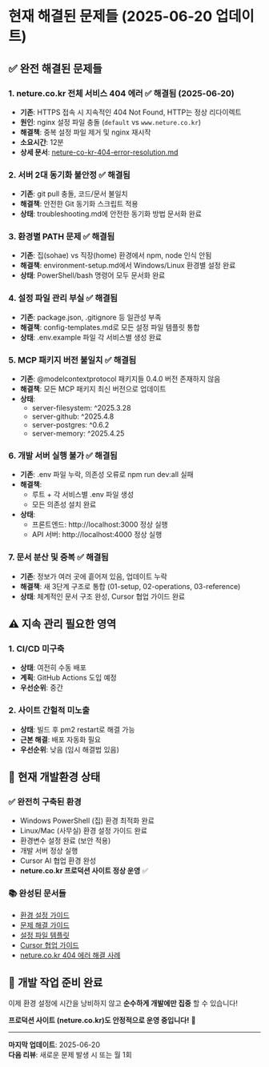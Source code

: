 # 현재 해결된 문제들 (2025-06-20 업데이트)

## ✅ **완전 해결된 문제들**

### 1. neture.co.kr 전체 서비스 404 에러 ✅ **해결됨** (2025-06-20)
- **기존**: HTTPS 접속 시 지속적인 404 Not Found, HTTP는 정상 리다이렉트
- **원인**: nginx 설정 파일 충돌 (`default` vs `www.neture.co.kr`)
- **해결책**: 중복 설정 파일 제거 및 nginx 재시작
- **소요시간**: 12분
- **상세 문서**: [neture-co-kr-404-error-resolution.md](neture-co-kr-404-error-resolution.md)

### 2. 서버 2대 동기화 불안정 ✅ **해결됨**
- **기존**: git pull 충돌, 코드/문서 불일치
- **해결책**: 안전한 Git 동기화 스크립트 적용
- **상태**: troubleshooting.md에 안전한 동기화 방법 문서화 완료

### 3. 환경별 PATH 문제 ✅ **해결됨**
- **기존**: 집(sohae) vs 직장(home) 환경에서 npm, node 인식 안됨
- **해결책**: environment-setup.md에서 Windows/Linux 환경별 설정 완료
- **상태**: PowerShell/bash 명령어 모두 문서화 완료

### 4. 설정 파일 관리 부실 ✅ **해결됨**
- **기존**: package.json, .gitignore 등 일관성 부족
- **해결책**: config-templates.md로 모든 설정 파일 템플릿 통합
- **상태**: .env.example 파일 각 서비스별 생성 완료

### 5. MCP 패키지 버전 불일치 ✅ **해결됨**
- **기존**: @modelcontextprotocol 패키지들 0.4.0 버전 존재하지 않음
- **해결책**: 모든 MCP 패키지 최신 버전으로 업데이트
- **상태**: 
  - server-filesystem: ^2025.3.28
  - server-github: ^2025.4.8
  - server-postgres: ^0.6.2
  - server-memory: ^2025.4.25

### 6. 개발 서버 실행 불가 ✅ **해결됨**
- **기존**: .env 파일 누락, 의존성 오류로 npm run dev:all 실패
- **해결책**: 
  - 루트 + 각 서비스별 .env 파일 생성
  - 모든 의존성 설치 완료
- **상태**: 
  - 프론트엔드: http://localhost:3000 정상 실행
  - API 서버: http://localhost:4000 정상 실행

### 7. 문서 분산 및 중복 ✅ **해결됨**
- **기존**: 정보가 여러 곳에 흩어져 있음, 업데이트 누락
- **해결책**: 새 3단계 구조로 통합 (01-setup, 02-operations, 03-reference)
- **상태**: 체계적인 문서 구조 완성, Cursor 협업 가이드 완료

## ⚠️ **지속 관리 필요한 영역**

### 1. CI/CD 미구축
- **상태**: 여전히 수동 배포
- **계획**: GitHub Actions 도입 예정
- **우선순위**: 중간

### 2. 사이트 간헐적 미노출
- **상태**: 빌드 후 pm2 restart로 해결 가능
- **근본 해결**: 배포 자동화 필요
- **우선순위**: 낮음 (임시 해결법 있음)

## 🎯 **현재 개발환경 상태**

### ✅ **완전히 구축된 환경**
- Windows PowerShell (집) 환경 최적화 완료
- Linux/Mac (사무실) 환경 설정 가이드 완료
- 환경변수 설정 완료 (보안 적용)
- 개발 서버 정상 실행
- Cursor AI 협업 환경 완성
- **neture.co.kr 프로덕션 사이트 정상 운영** ✅

### 📚 **완성된 문서들**
- [환경 설정 가이드](../01-setup/environment-setup.md)
- [문제 해결 가이드](troubleshooting.md)
- [설정 파일 템플릿](../01-setup/config-templates.md)
- [Cursor 협업 가이드](../cursor-guide.md)
- [neture.co.kr 404 에러 해결 사례](neture-co-kr-404-error-resolution.md)

## 🚀 **개발 작업 준비 완료**

이제 환경 설정에 시간을 낭비하지 않고 **순수하게 개발에만 집중** 할 수 있습니다!

**프로덕션 사이트 (neture.co.kr)도 안정적으로 운영 중입니다!** 🌟

---

**마지막 업데이트**: 2025-06-20  
**다음 리뷰**: 새로운 문제 발생 시 또는 월 1회